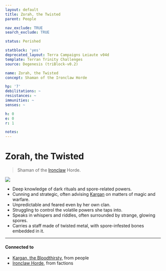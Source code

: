 ```yaml
---
layout: default
title: Zorah, the Twisted
parent: People

nav_exclude: TRUE
search_exclude: TRUE

status: Perished

statblock: 'yes'
deprecated_layout: Terra Campaigns Leiaute v04d
template: Terran Trinity Challenges
source: Degenesis (triBlock-v0.2)

name: Zorah, the Twisted
concept: Shaman of the Ironclaw Horde

hp: '7'
debilitations: ~
resistances: ~
immunities: ~
senses: ~

h: 0
e: 0
r: 1

notes: 
---
```

# Zorah, the Twisted

> Shaman of the [Ironclaw](../factions/ironclaw.md) Horde.

![](https://i.imgur.com/LMF5lPI.png)

- Deep knowledge of dark rituals and spore-related powers.
- Cunning and strategic, often advising [Kargan](kargan.md) on matters of magic and warfare.
- Unpredictable and feared even by her own clan.
- Struggling to control the volatile powers she taps into.
- Speaks in whispers and riddles, often surrounded by strange, glowing spores.
- Carries a staff made of twisted metal, with spore-infested bones embedded in it.

---
#### Connected to

<!-- QueryToSerialize: LIST without ID "["+ title + "](https://terra-campaigns.github.io/"+ regexreplace(file.path, ".md", "") + ")" + ", from " + regexreplace(file.folder, "degenesis/", "") FROM ([[]]) OR outgoing([[]]) WHERE file.name != this.file.name SORT file.folder DESC -->
<!-- SerializedQuery: LIST without ID "["+ title + "](https://terra-campaigns.github.io/"+ regexreplace(file.path, ".md", "") + ")" + ", from " + regexreplace(file.folder, "degenesis/", "") FROM ([[]]) OR outgoing([[]]) WHERE file.name != this.file.name SORT file.folder DESC -->
- [Kargan, the Bloodthirsty](https://terra-campaigns.github.io/degenesis/people/kargan), from people
- [Ironclaw Horde](https://terra-campaigns.github.io/degenesis/factions/ironclaw), from factions
<!-- SerializedQuery END -->

